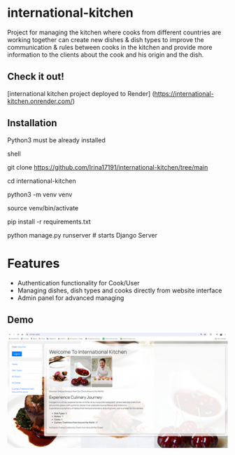 # international-kitchen

Project for managing the kitchen where cooks from different countries are working together can create 
new dishes & dish types to improve the communication & rules between cooks in the kitchen and provide 
more information to the clients about the cook and his origin and the dish.

## Check it out!

[international kitchen project  deployed to Render] (https://international-kitchen.onrender.com/)

## Installation

Python3 must be already installed 

shell

git clone https://github.com/Irina17191/international-kitchen/tree/main

cd international-kitchen

python3 -m venv venv

source venv/bin/activate

pip install -r requirements.txt

python manage.py runserver    # starts Django Server


# Features

* Authentication functionality for Cook/User
* Managing dishes, dish types and cooks directly from website interface
* Admin panel for advanced managing

## Demo

![Website Interface](demo.png)